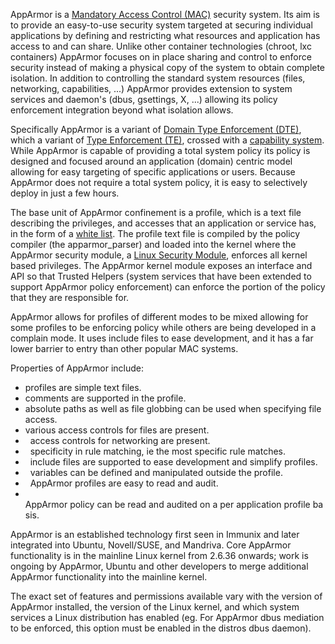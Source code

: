 AppArmor is a [Mandatory Access Control
(MAC)](https://en.wikipedia.org/wiki/Mandatory_access_control)
security system. Its aim is to provide an easy-to-use security
system targeted at securing individual applications by defining and
restricting what resources and application has access to and can
share. Unlike other container technologies (chroot, lxc containers)
AppArmor focuses on in place sharing and control to enforce security
instead of making a physical copy of the system to obtain complete
isolation. In addition to controlling the standard system resources
(files, networking, capabilities, ...) AppArmor provides extension
to system services and daemon's (dbus, gsettings, X, ...) allowing
its policy enforcement integration beyond what isolation allows.

Specifically AppArmor is a variant of [Domain Type Enforcement
(DTE)](http://citeseer.ist.psu.edu/viewdoc/summary?doi=10.1.1.37.1501),
 which a variant of [Type Enforcement
(TE)](https://en.wikipedia.org/wiki/Type_enforcement), crossed with a [capability system](???). While AppArmor
is capable of providing a total system policy its policy is designed
and focused around an application (domain) centric model allowing for
easy targeting of specific applications or users. Because AppArmor
does not require a total system policy, it is easy to selectively
deploy in just a few hours.

The base unit of AppArmor confinement is a profile, which
is a text file describing the privileges, and accesses
that an application or service has, in the form of a [white
list](https://en.wikipedia.org/wiki/Whitelist). The profile text file
is compiled by the policy compiler (the apparmor\_parser) and loaded
into the kernel where the AppArmor security module, a [Linux Security
Module](https://en.wikipedia.org/wiki/Linux_Security_Modules), enforces
all kernel based privileges. The AppArmor kernel module exposes an
interface and API so that Trusted Helpers (system services that have
been extended to support AppArmor policy enforcement) can enforce
the portion of the policy that they are responsible for.

AppArmor allows for profiles of different modes to be mixed
allowing for some profiles to be enforcing policy while others are
being developed in a complain mode. It uses include files to ease
development, and it has a far lower barrier to entry than other
popular MAC systems.

Properties of AppArmor include:

-   profiles are simple text files.
-   comments are supported in the profile.
-   absolute paths as well as file globbing can be used when specifying file access.
-   various access controls for files are present.
-   access controls for networking are present.
-   specificity in rule matching, ie the most specific rule matches.
-   include files are supported to ease development and simplify profiles.
-   variables can be defined and manipulated outside the profile.
-   AppArmor profiles are easy to read and audit.
-   AppArmor policy can be read and audited on a per application profile basis.

AppArmor is an established technology first seen in Immunix and later
integrated into Ubuntu, Novell/SUSE, and Mandriva. Core AppArmor
functionality is in the mainline Linux kernel from 2.6.36 onwards;
work is ongoing by AppArmor, Ubuntu and other developers to merge
additional AppArmor functionality into the mainline kernel.

The exact set of features and permissions available vary with the
version of AppArmor installed, the version of the Linux kernel,
and which system services a Linux distribution has enabled (eg. For
AppArmor dbus mediation to be enforced, this option must be enabled
in the distros dbus daemon).
